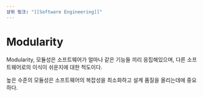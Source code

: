 ```yaml
---
상위 링크: "[[Software Engineering]]"
---
```

# Modularity
Modularity, 모듈성은 소프트웨어가 얼마나 같은 기능들 끼리 응집해있으며, 다른 소프트웨어로의 이식이 쉬운지에 대한 척도이다.

높은 수준의 모듈성은 소프트웨어의 복잡성을 최소화하고 설계 품질을 올리는데에 중요하다.
